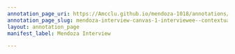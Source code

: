 ```yaml
---
annotation_page_uri: https://Amcclu.github.io/mendoza-1018/annotations/mendoza-interview-canvas-1-interviewee--contextualizing--laughter--tone-shift.json
annotation_page_slug: mendoza-interview-canvas-1-interviewee--contextualizing--laughter--tone-shift
layout: annotation_page
manifest_label: Mendoza Interview

---
```

